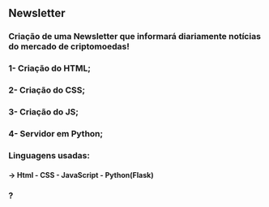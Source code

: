 ## Newsletter 
### Criação de uma Newsletter que informará diariamente notícias do mercado de criptomoedas!

### 1- Criação do HTML;
### 2- Criação do CSS;
### 3- Criação do JS;
### 4- Servidor em Python;






### Linguagens usadas:
#### -> Html - CSS - JavaScript - Python(Flask)

### ?

